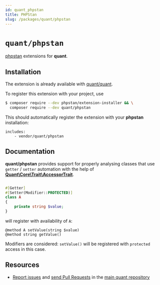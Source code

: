 ```yaml
---
id: quant_phpstan
title: PHPStan
slug: /packages/quant/phpstan
---
```

 
# `quant/phpstan`

[phpstan](https://phpstan.org/) extensions for **quant**.

## Installation

The extension is already available with [quant/quant](https://github.com/quant-php/quant).

To register this extension with your project, use

```bash
$ composer require --dev phpstan/extension-installer && \
  composer require --dev quant/phpstan
```

This should automatically register the extension with your **phpstan** installation:

```neon
includes:
	- vendor/quant/phpstan
```

## Documentation

**quant/phpstan** provides support for properly analysing classes that use `getter` / `setter` automation with the help
of [**Quant\\Core\\Trait\\AccessorTrait**](core#1-automated-gettersetter-creation).

```php

#[Getter]
#[Setter(Modifier::PROTECTED)]
class A
{
    private string $value;
}
```

will register with availability of `A`:

```
@method A setValue(string $value)
@method string getValue() 
```

Modifiers are considered: `setValue()` will be registered with `protected` access in this case.


## Resources

* [Report issues](https://github.com/quant-php/quant/issues) and
  [send Pull Requests](https://github.com/quant-php/quant/pulls)
  in the [main quant repository](https://github.com/quant-php/quant)
